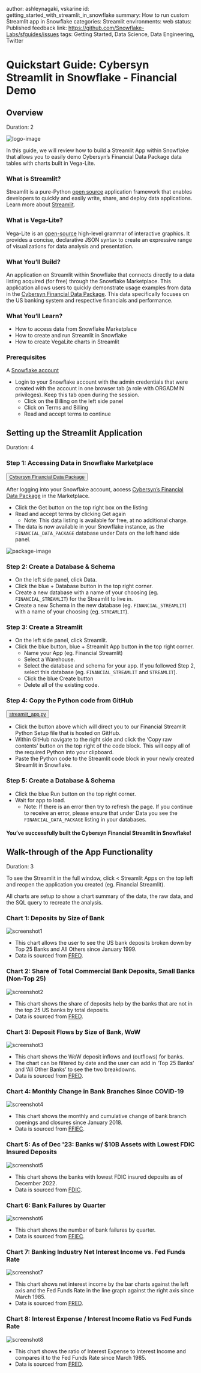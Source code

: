 author: ashleynagaki, vskarine
id: getting_started_with_streamlit_in_snowflake
summary: How to run custom Streamlit app in Snowflake 
categories: Streamlit
environments: web
status: Published 
feedback link: https://github.com/Snowflake-Labs/sfguides/issues
tags: Getting Started, Data Science, Data Engineering, Twitter 

# Quickstart Guide: Cybersyn Streamlit in Snowflake - Financial Demo
<!-- ------------------------ -->
## Overview 
Duration: 2

![logo-image](assets/FinancialDataSnowflakeNativeApp.png)

In this guide, we will review how to build a Streamlit App within Snowflake that allows you to easily demo Cybersyn’s Financial Data Package data tables with charts built in Vega-Lite.

### What is Streamlit?
Streamlit is a pure-Python [open source](https://github.com/streamlit/streamlit) application framework that enables developers to quickly and easily write, share, and deploy data applications. Learn more about [Streamlit](https://streamlit.io/).

### What is Vega-Lite? 
Vega-Lite is an [open-source](https://vega.github.io/vega-lite/) high-level grammar of interactive graphics. It provides a concise, declarative JSON syntax to create an expressive range of visualizations for data analysis and presentation.

### What You’ll Build?
An application on Streamlit within Snowflake that connects directly to a data listing acquired (for free) through the Snowflake Marketplace. This application allows users to quickly demonstrate usage examples from data in the [Cybersyn Financial Data Package](https://app.snowflake.com/marketplace/listing/GZTSZAS2KF7/cybersyn-inc-financial-data-package?search=financial%20data%20package). This data specifically focuses on the US banking system and respective financials and performance.

### What You’ll Learn? 
- How to access data from Snowflake Marketplace
- How to create and run Streamlit in Snowflake
- How to create VegaLite charts in Streamlit

### Prerequisites
A [Snowflake account](https://signup.snowflake.com/)
- Login to your Snowflake account with the admin credentials that were created with the account in one browser tab (a role with ORGADMIN privileges). Keep this tab open during the session.
  - Click on the Billing on the left side panel
  - Click on Terms and Billing
  - Read and accept terms to continue


<!-- ------------------------ -->
## Setting up the Streamlit Application
Duration: 4

### Step 1: Accessing Data in Snowflake Marketplace
<button>[Cybersyn Financial Data Package](https://app.snowflake.com/marketplace/listing/GZTSZAS2KF7)</button>

After logging into your Snowflake account, access [Cybersyn’s Financial Data Package](https://app.snowflake.com/marketplace/listing/GZTSZAS2KF7/cybersyn-inc-financial-data-package?search=financial%20data%20package) in the Marketplace. 
- Click the Get button on the top right box on the listing
- Read and accept terms by clicking Get again 
  - Note: This data listing is available for free, at no additional charge. 
- The data is now available in your Snowflake instance, as the `FINANCIAL_DATA_PACKAGE` database under Data on the left hand side panel.

![package-image](assets/MarketplaceDataListing.png)

### Step 2: Create a Database & Schema
- On the left side panel, click Data. 
- Click the blue + Database button in the top right corner. 
- Create a new database with a name of your choosing (eg. `FINANCIAL_STREAMLIT`) for the Streamlit to live in.
- Create a new Schema in the new database (eg. `FINANCIAL_STREAMLIT`) with a name of your choosing (eg. `STREAMLIT`).

### Step 3: Create a Streamlit
- On the left side panel, click Streamlit. 
- Click the blue button, blue + Streamlit App button in the top right corner.
  - Name your App (eg. Financial Streamlit)
  - Select a Warehouse. 
  - Select the database and schema for your app. If you followed Step 2, select this database (eg. `FINANCIAL_STREAMLIT` and `STREAMLIT`).
  - Click the blue Create button
  - Delete all of the existing code.

### Step 4: Copy the Python code from GitHub
<button>[streamlit_app.py](https://github.com/cybersyn-data/streamlit-in-snowflake-example/blob/main/streamlit_app.py)</button>

- Click the button above which will direct you to our Financial Streamlit Python Setup file that is hosted on GitHub. 
- Within GitHub navigate to the right side and click the ‘Copy raw contents’ button on the top right of the code block. This will copy all of the required Python into your clipboard. 
- Paste the Python code to the Streamlit code block in your newly created Streamlit in Snowflake.

### Step 5: Create a Database & Schema
- Click the blue Run button  on the top right corner. 
- Wait for app to load. 
  - Note: If there is an error then try to refresh the page. If you continue to receive an error, please ensure that under Data you see the `FINANCIAL_DATA_PACKAGE` listing in your databases. 

#### You’ve successfully built the Cybersyn Financial Streamlit in Snowflake!


<!-- ------------------------ -->
## Walk-through of the App Functionality
Duration: 3

To see the Streamlit in the full window, click < Streamlit Apps on the top left and reopen the application you created (eg. Financial Streamlit).

All charts are setup to show a chart summary of the data, the raw data, and the SQL query to recreate the analysis.
 
### Chart 1: Deposits by Size of Bank
![screenshot1](assets/DepositsbySizeofBank.png)
- This chart allows the user to see the US bank deposits broken down by Top 25 Banks and All Others since January 1999. 
- Data is sourced from [FRED](https://fred.stlouisfed.org/tags/series). 

### Chart 2: Share of Total Commercial Bank Deposits, Small Banks (Non-Top 25)
![screenshot2](assets/ShareofTotalCommercialBankDeposits.png)
- This chart shows the share of deposits help by the banks that are not in the top 25 US banks by total deposits. 
- Data is sourced from [FRED](https://fred.stlouisfed.org/tags/series). 

### Chart 3: Deposit Flows by Size of Bank, WoW
![screenshot3](assets/DepositFlowsbySizeofBank.png)
- This chart shows the WoW deposit inflows and (outflows) for banks. 
- The chart can be filtered by date and the user can add in ‘Top 25 Banks’ and ‘All Other Banks’ to see the two breakdowns.
- Data is sourced from [FRED](https://fred.stlouisfed.org/tags/series).

### Chart 4: Monthly Change in Bank Branches Since COVID-19
![screenshot4](assets/MonthlyChangeinBankBranchesSinceCOVID-19.png)
- This chart shows the monthly and cumulative change of bank branch openings and closures since January 2018. 
- Data is sourced from [FFIEC](https://www.ffiec.gov/npw/FinancialReport/DataDownload).

### Chart 5: As of Dec '23: Banks w/ $10B Assets with Lowest FDIC Insured Deposits
![screenshot5](assets/Dec_23-banks_w_10B_Assets.png)
- This chart shows the banks with lowest FDIC insured deposits as of December 2022. 
- Data is sourced from [FDIC](https://banks.data.fdic.gov/docs/).

### Chart 6: Bank Failures by Quarter
![screenshot6](assets/Bank_Failures_by_Quarter.png)
- This chart shows the number of bank failures by quarter. 
- Data is sourced from [FFIEC](https://www.ffiec.gov/npw/FinancialReport/DataDownload).

### Chart 7: Banking Industry Net Interest Income vs. Fed Funds Rate
![screenshot7](assets/Banking_Industry_Net_Interest_Income_v_Fed_Funds.png)
- This chart shows net interest income by the bar charts against the left axis and the Fed Funds Rate in the line graph against the right axis since March 1985. 
- Data is sourced from [FRED](https://fred.stlouisfed.org/tags/series).

### Chart 8: Interest Expense / Interest Income Ratio vs Fed Funds Rate
![screenshot8](assets/InterestExpenseInterestIncomeRatiovFedFunds.png)
- This chart shows the ratio of Interest Expense to Interest Income and compares it to the Fed Funds Rate since March 1985.
- Data is sourced from [FRED](https://fred.stlouisfed.org/tags/series).
